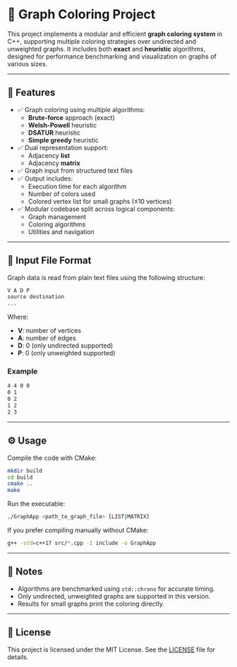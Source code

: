 # 🎨 Graph Coloring Project

This project implements a modular and efficient **graph coloring system** in C++, supporting multiple coloring strategies over undirected and unweighted graphs. It includes both **exact** and **heuristic** algorithms, designed for performance benchmarking and visualization on graphs of various sizes.

---

## 📂 Features

- ✅ Graph coloring using multiple algorithms:
  - **Brute-force** approach (exact)
  - **Welsh-Powell** heuristic
  - **DSATUR** heuristic
  - **Simple greedy** heuristic
- ✅ Dual representation support:
  - Adjacency **list**
  - Adjacency **matrix**
- ✅ Graph input from structured text files
- ✅ Output includes:
  - Execution time for each algorithm
  - Number of colors used
  - Colored vertex list for small graphs (≤10 vertices)
- ✅ Modular codebase split across logical components:
  - Graph management
  - Coloring algorithms
  - Utilities and navigation

---

## 📄 Input File Format

Graph data is read from plain text files using the following structure:

```txt
V A D P
source destination
...
```

Where:

- **V**: number of vertices
- **A**: number of edges
- **D**: 0 (only undirected supported)
- **P**: 0 (only unweighted supported)

### Example

```txt
4 4 0 0
0 1
0 2
1 2
2 3
```

---

## ⚙️ Usage

Compile the code with CMake:

```bash
mkdir build
cd build
cmake ..
make
```

Run the executable:

```bash
./GraphApp <path_to_graph_file> [LIST|MATRIX]
```

If you prefer compiling manually without CMake:

```bash
g++ -std=c++17 src/*.cpp -I include -o GraphApp
```

---

## 🧪 Notes

- Algorithms are benchmarked using `std::chrono` for accurate timing.
- Only undirected, unweighted graphs are supported in this version.
- Results for small graphs print the coloring directly.

---

## 📜 License

This project is licensed under the MIT License. See the [LICENSE](LICENSE) file for details.
